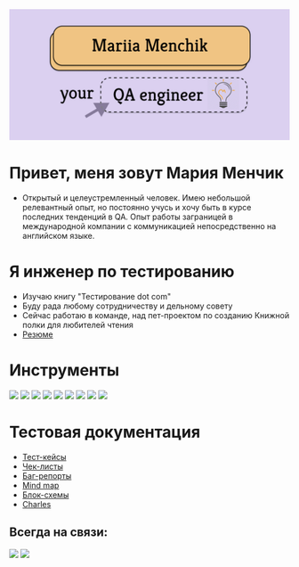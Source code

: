 <img src="./src/mylogo.jpg">

# Привет, меня зовут Мария Менчик
- Открытый и целеустремленный человек. Имею небольшой релевантный опыт, но постоянно учусь и хочу быть в курсе последних тенденций в QA. Опыт работы заграницей в международной компании с коммуникацией непосредственно на английском языке.
# Я инженер по тестированию
- Изучаю книгу "Тестирование dot com"
- Буду рада любому сотрудничеству и дельному совету
- Сейчас работаю в команде, над пет-проектом по созданию Книжной полки для любителей чтения
- [Резюме](https://drive.google.com/drive/u/0/folders/1WMgCRolzrq12KB7RIof4rsjQv6JPC1Sd)
# Инструменты 
<img src="https://img.shields.io/badge/Jira Software-E6E6FA?style=for-the-badge&logo=Jira Software&logoColor=1E90FF"/> <img src="https://img.shields.io/badge/Postman-E6E6FA?style=for-the-badge&logo=Postman&logoColor=FF7F50"/>  <img src="https://img.shields.io/badge/Android Studio-E6E6FA?style=for-the-badge&logo=Android Studio&logoColor=32CD32"/> <img src="https://img.shields.io/badge/CharlesProxy-E6E6FA?style=for-the-badge&logo=CharlesProxy=32CD32"/> <img src="https://img.shields.io/badge/DevTools-E6E6FA?style=for-the-badge&logo=DevTools&logoColor=32CD32"/> <img src="https://img.shields.io/badge/Swagger-E6E6FA?style=for-the-badge&logo=swagger&logoColor=32CD32"/> <img src="https://img.shields.io/badge/Figma-E6E6FA?style=for-the-badge&logo=figma&logoColor=8A2BE2"/> <img src="https://img.shields.io/badge/GitHub-E6E6FA?style=for-the-badge&logo=github&logoColor=000000"/> <img src="https://img.shields.io/badge/SQL-E6E6FA?style=for-the-badge&logo=mysql&logoColor=0000CD"/>

# Тестовая документация
- [Тест-кейсы](https://drive.google.com/drive/folders/1oSDfnT-yLp_-ZuQi-ARYVWCZEEdaF3VI)
- [Чек-листы](https://drive.google.com/drive/folders/1r_2NMotbt3U27j3Ex-y8g0ZJVS4iPlyJ)
- [Баг-репорты](https://mariia-menchik.youtrack.cloud/issues/6)
- [Mind map](https://drive.google.com/drive/folders/1ECUd1f0kcKmsQhg8uqNfxKcl6XJNdc0d)
- [Блок-схемы](https://drive.google.com/drive/folders/15Zq6JjGesn_9AyXWrsGasX8fhGSifTcK)
- [Charles](https://drive.google.com/drive/folders/1Lwtb9EgaQA-nJWpB2VvmodDfT0mQa_uT)
 ## Всегда на связи:
  [<img src="https://img.shields.io/badge/Linkedin-E6E6FA?style=for-the-badge&logo=linkedin&logoColor=0000CD"/>](https://www.linkedin.com/feed/) [<img src="https://img.shields.io/badge/Telegram-E6E6FA?style=for-the-badge&logo=telegram&logoColor=00BFFF"/>](https://t.me/marya0224)


